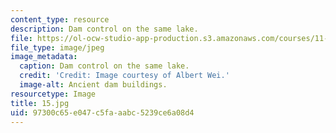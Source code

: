 ```yaml
---
content_type: resource
description: Dam control on the same lake.
file: https://ol-ocw-studio-app-production.s3.amazonaws.com/courses/11-307-beijing-urban-design-studio-summer-2006/97300c65e047c5faaabc5239ce6a08d4_15.jpg
file_type: image/jpeg
image_metadata:
  caption: Dam control on the same lake.
  credit: 'Credit: Image courtesy of Albert Wei.'
  image-alt: Ancient dam buildings.
resourcetype: Image
title: 15.jpg
uid: 97300c65-e047-c5fa-aabc-5239ce6a08d4
---
```

